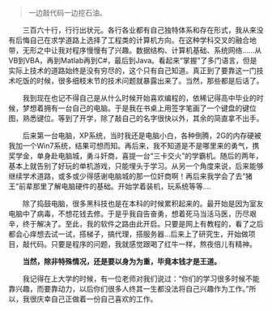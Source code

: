 > 一边敲代码一边挖石油。

&emsp;&emsp;三百六十行，行行出状元。各行各业都有自己独特体系和存在形式，我从来没有后悔自己在求学道路上选择了工程类的计算机方向。在这种学科交叉的融合地带，无形之中让我对程序慢慢有了兴趣。数据结构、计算机基础、系统网络......从VB到VBA，再到Matlab再到C#，最后到Java。看起来“掌握”了多门语言，但是实际上技术的道路始终是没有穷尽的，这个只有自己知道。真正到了要靠这一门技术吃饭的时候，很多细枝末节的技术问题就暴露出来了。当然，那些都是后话了。

&emsp;&emsp;我到现在也记不得自己是从什么时候开始喜欢编程的，依稀记得高中毕业的时候，梦想着拥有一台自己的电脑。于是我在书桌上用签字笔画了一个键盘的键位图，熟悉键位。等到了开学，除了敲自己的名字很快以外，其余的简直拿不出手。  

&emsp;&emsp;后来第一台电脑，XP系统，当时我还是电脑小白，各种倒腾，2G的内存硬被我加一个Win7系统，结果可想而知。再后来，我不知道是不是哪里来的勇气，携奖学金，单身赴电脑城，勇斗奸商，喜提一台“三卡交火”的学霸机。随后的两年，基本上就告别了好玩的单机游戏，只能埋头于学习。从另一个角度来说，后来能够继续学术道路，或多或少得感谢电脑城的那一位奸商啊！再后来我学会了去“猪王”前辈那里了解电脑硬件的基础。开始学着装机，玩系统等等....  

&emsp;&emsp;除了捣鼓电脑，很多黑科技也是在本科的时候累积起来的。最开始是因为室友电脑中了病毒，不想花钱去修。于是乎我自告奋勇，想着死马当活马医，历尽艰辛，终于解决了。至此，我的软件之路由此开启。只要是网上有教程的，看了之后都会心痒想去试一试，搭梯子，搞代理，搭服务器...后来上了研究生，开始做项目，敲代码。只要是程序的问题，我就感觉跟喝了红牛一样，熬夜倍儿有精神。

&emsp;&emsp;<b>当然，除非特殊情况，还是要以身为为重，毕竟本钱才是王道。</b>

&emsp;&emsp;我记得在上大学的时候，有一位老师对我们说过：“你们的学习很多时候不能靠兴趣，而要靠动力，以后你们很多人终其一生都没法将自己兴趣作为工作。”所以，我很庆幸自己正做着一份自己喜欢的工作。
